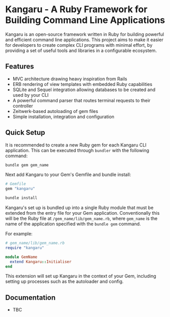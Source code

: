 # Kangaru - A Ruby Framework for Building Command Line Applications

Kangaru is an open-source framework written in Ruby for building powerful and efficient command line applications. This project aims to make it easier for developers to create complex CLI programs with minimal effort, by providing a set of useful tools and libraries in a configurable ecosystem.

## Features

- MVC architecture drawing heavy inspiration from Rails
- ERB rendering of view templates with embedded Ruby capabilities
- SQLite and Sequel integration allowing databases to be created and used by your CLI
- A powerful command parser that routes terminal requests to their controller
- Zeitwerk-based autoloading of gem files
- Simple installation, integration and configuration


## Quick Setup

It is recommended to create a new Ruby gem for each Kangaru CLI application. This can be executed through `bundler` with the following command:

```sh
bundle gem gem_name
```

Next add Kangaru to your Gem's Gemfile and bundle install:

```ruby
# Gemfile
gem "kangaru"
```
```sh
bundle install
```

Kangaru's set up is bundled up into a single Ruby module that must be extended from the entry file for your Gem application. Conventionally this will be the Ruby file at `/gem_name/lib/gem_name.rb`, where `gem_name` is the name of the application specified with the `bundle gem` command.

For example:

```ruby
# gem_name/lib/gem_name.rb
require "kangaru"

module GemName
  extend Kangaru::Initialiser
end
```

This extension will set up Kangaru in the context of your Gem, including setting up processes such as the autoloader and config.

## Documentation
- TBC
